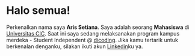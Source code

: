 # Halo semua! 

Perkenalkan nama saya **Aris Setiana**.
Saya adalah seorang **Mahasiswa** di [Universitas CIC](https://www.instagram.com/universitas_cic).
Saat ini saya sedang melaksanakan program kampus merdeka - Student Independent @ [dicoding](https://www.dicoding.com/).
Jika kamu tertarik untuk berkenalan denganku, silakan ikuti akun [Linkedin](https://www.linkedin.com/in/aris-setiana-2018102013/)ku ya.
